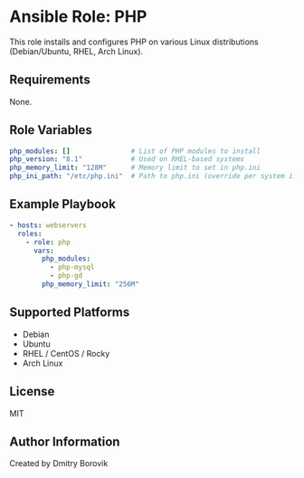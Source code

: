 # Ansible Role: PHP

This role installs and configures PHP on various Linux distributions (Debian/Ubuntu, RHEL, Arch Linux).

## Requirements

None.

## Role Variables

```yaml
php_modules: []               # List of PHP modules to install
php_version: "8.1"            # Used on RHEL-based systems
php_memory_limit: "128M"      # Memory limit to set in php.ini
php_ini_path: "/etc/php.ini"  # Path to php.ini (override per system if needed)
```

## Example Playbook

```yaml
- hosts: webservers
  roles:
    - role: php
      vars:
        php_modules:
          - php-mysql
          - php-gd
        php_memory_limit: "256M"
```

## Supported Platforms

- Debian
- Ubuntu
- RHEL / CentOS / Rocky
- Arch Linux

## License

MIT

## Author Information

Created by Dmitry Borovik

